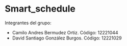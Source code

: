 # Smart_schedule

Integrantes del grupo:
 - Camilo Andres Bermudez Ortiz. Código: 12221044
 - David Santiago González Burgos. Código: 12221029
